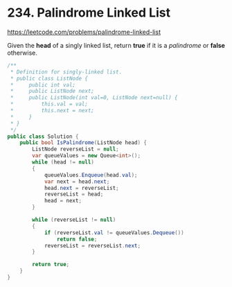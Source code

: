 # 234. Palindrome Linked List
https://leetcode.com/problems/palindrome-linked-list

Given the **head** of a singly linked list, return **true** if it is a *palindrome* or **false** otherwise.

```csharp
/**
 * Definition for singly-linked list.
 * public class ListNode {
 *     public int val;
 *     public ListNode next;
 *     public ListNode(int val=0, ListNode next=null) {
 *         this.val = val;
 *         this.next = next;
 *     }
 * }
 */
public class Solution {
    public bool IsPalindrome(ListNode head) {
        ListNode reverseList = null;
        var queueValues = new Queue<int>();
        while (head != null)
        {
            queueValues.Enqueue(head.val);
            var next = head.next;
            head.next = reverseList;
            reverseList = head;
            head = next;
        }

        while (reverseList != null)
        {
            if (reverseList.val != queueValues.Dequeue())
                return false;
            reverseList = reverseList.next;
        }

        return true;
    }
}
```